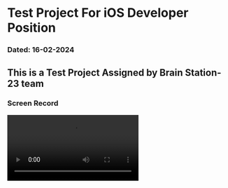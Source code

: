 # Test Project For iOS Developer Position
### Dated: 16-02-2024

## This is a Test Project Assigned by Brain Station-23 team
### Screen Record
![Movie List App](https://github.com/kayes55/FavMov/blob/main/movApp.mp4)

